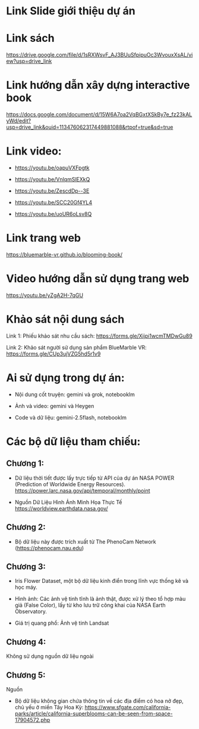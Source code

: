 # Link Slide giới thiệu dự án



# Link sách

https://drive.google.com/file/d/1sRXWsvF_AJ3BUuSfpipuOc3WvouxXsAL/view?usp=drive_link

# Link hướng dẫn xây dựng interactive book

https://docs.google.com/document/d/15W6A7oa2VqBGxtXSkBy7e_fz23kALyWd/edit?usp=drive_link&ouid=113476062317449881088&rtpof=true&sd=true

# Link video:

- https://youtu.be/oapuVXFpgtk

- https://youtu.be/VnlqmSlEXkQ

- https://youtu.be/ZescdDp--3E

- https://youtu.be/SCC20Gf4YL4

- https://youtu.be/uoUR6oLsv8Q

# Link trang web

https://bluemarble-vr.github.io/blooming-book/

# Video hướng dẫn sử dụng trang web

https://youtu.be/yZgA2H-7qGU

# Khảo sát nội dung sách

Link 1: Phiếu khảo sát nhu cầu sách: https://forms.gle/Xijpi1wcmTMDwGu89

Link 2: Khảo sát người sử dụng sản phẩm BlueMarble VR: https://forms.gle/CUp3ujVZG5hd5r1v9

# Ai sử dụng trong dự án:

- Nội dung cốt truyện: gemini và grok, notebooklm

- Ảnh và video: gemini và Heygen

- Code và dữ liệu: gemini-2.5flash, notebooklm

# Các bộ dữ liệu tham chiếu:

## Chương 1:

- Dữ liệu thời tiết được lấy trực tiếp từ API của dự án NASA POWER (Prediction of Worldwide Energy Resources). https://power.larc.nasa.gov/api/temporal/monthly/point

- Nguồn Dữ Liệu Hình Ảnh Minh Họa Thực Tế https://worldview.earthdata.nasa.gov/

## Chương 2:

- Bộ dữ liệu này được trích xuất từ The PhenoCam Network (https://phenocam.nau.edu)

## Chương 3:

- Iris Flower Dataset, một bộ dữ liệu kinh điển trong lĩnh vực thống kê và học máy.

- Hình ảnh: Các ảnh vệ tinh tĩnh là ảnh thật, được xử lý theo tổ hợp màu giả (False Color), lấy từ kho lưu trữ công khai của NASA Earth Observatory.

- Giá trị quang phổ: Ảnh vệ tinh Landsat 

## Chương 4:

Không sử dụng nguồn dữ liệu ngoài

## Chương 5:

Nguồn

- Bộ dữ liệu không gian chứa thông tin về các địa điểm có hoa nở đẹp, chủ yếu ở miền Tây Hoa Kỳ: https://www.sfgate.com/california-parks/article/california-superblooms-can-be-seen-from-space-17904572.php
